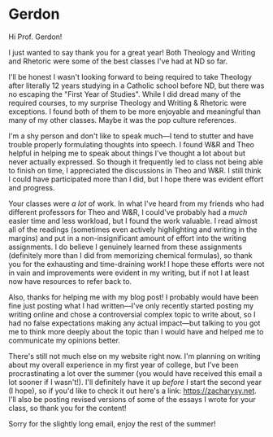 # Gerdon

Hi Prof. Gerdon!

I just wanted to say thank you for a great year! Both Theology and Writing and Rhetoric were some of the best classes I've had at ND so far. 

I'll be honest I wasn't looking forward to being required to take Theology after literally 12 years studying in a Catholic school before ND, but there was no escaping the "First Year of Studies". While I did dread many of the required courses, to my surprise Theology and Writing & Rhetoric were exceptions. I found both of them to be more enjoyable and meaningful than many of my other classes. Maybe it was the pop culture references. 

I'm a shy person and don't like to speak much—I tend to stutter and have trouble properly formulating thoughts into speech. I found W&R and Theo helpful in helping me to speak about things I've thought a lot about but never actually expressed. So though it frequently led to class not being able to finish on time, I appreciated the discussions in Theo and W&R. I still think I could have participated more than I did, but I hope there was evident effort and progress. 

Your classes were *a lot* of work. In what I've heard from my friends who had different professors for Theo and W&R, I could've probably had a *much* easier time and less workload, but I found the work valuable. I read almost all of the readings (sometimes even actively highlighting and writing in the margins) and put in a non-insignificant amount of effort into the writing assignments. I do believe I genuinely learned from these assignments (definitely more than I did from memorizing chemical formulas), so thank you for the exhausting and time-draining work! I hope these efforts were not in vain and improvements were evident in my writing, but if not I at least now have resources to refer back to.

Also, thanks for helping me with my blog post! I probably would have been fine just posting what I had written—I've only recently started posting my writing online and chose a controversial complex topic to write about, so I had no false expectations making any actual impact—but talking to you got me to think more deeply about the topic than I would have and helped me to communicate my opinions better. 

There's still not much else on my website right now. I'm planning on writing about my overall experience in my first year of college, but I've been procrastinating a lot over the summer (you would have received this email a lot sooner if I wasn't!). I'll definitely have it up *before* I start the second year (I hope), so if you'd like to check it out here's a link: https://zacharysy.net. I'll also be posting revised versions of some of the essays I wrote for your class, so thank you for the content!

Sorry for the slightly long email, enjoy the rest of the summer!



